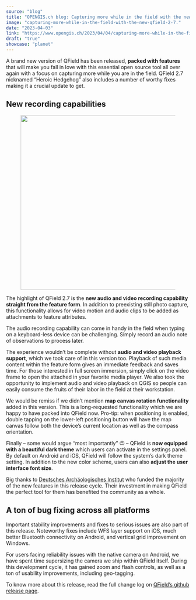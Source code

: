 ```yaml
---
source: "blog"
title: "OPENGIS.ch blog: Capturing more while in the field with the new QField 2.7"
image: "capturing-more-while-in-the-field-with-the-new-qfield-2-7."
date: "2023-04-03"
link: "https://www.opengis.ch/2023/04/04/capturing-more-while-in-the-field-with-the-new-qfield-2-7/"
draft: "true"
showcase: "planet"
---
```


<p>A brand new version of QField has been released, <strong>packed with features</strong> that will make you fall in love with this essential open source tool all over again with a focus on capturing more while you are in the field. QField 2.7 nicknamed “Heroic Hedgehog” also includes a number of worthy fixes making it a crucial update to get.</p>



<h2 class="wp-block-heading">New recording capabilities</h2>



<figure class="wp-block-image size-full"><img data-attachment-id="13687" data-permalink="https://www.opengis.ch/2023/04/04/capturing-more-while-in-the-field-with-the-new-qfield-2-7/224213255-e51e619a-2505-49dc-a03d-088bfa2530e4/" data-orig-file="https://i0.wp.com/www.opengis.ch/wp-content/uploads/2023/04/224213255-e51e619a-2505-49dc-a03d-088bfa2530e4.png?fit=941%2C598&amp;ssl=1" data-orig-size="941,598" data-comments-opened="1" data-image-meta="{&quot;aperture&quot;:&quot;0&quot;,&quot;credit&quot;:&quot;&quot;,&quot;camera&quot;:&quot;&quot;,&quot;caption&quot;:&quot;&quot;,&quot;created_timestamp&quot;:&quot;0&quot;,&quot;copyright&quot;:&quot;&quot;,&quot;focal_length&quot;:&quot;0&quot;,&quot;iso&quot;:&quot;0&quot;,&quot;shutter_speed&quot;:&quot;0&quot;,&quot;title&quot;:&quot;&quot;,&quot;orientation&quot;:&quot;0&quot;}" data-image-title="224213255-e51e619a-2505-49dc-a03d-088bfa2530e4" data-image-description="" data-image-caption="" data-medium-file="https://i0.wp.com/www.opengis.ch/wp-content/uploads/2023/04/224213255-e51e619a-2505-49dc-a03d-088bfa2530e4.png?fit=300%2C191&amp;ssl=1" data-large-file="https://i0.wp.com/www.opengis.ch/wp-content/uploads/2023/04/224213255-e51e619a-2505-49dc-a03d-088bfa2530e4.png?fit=750%2C477&amp;ssl=1" decoding="async" width="750" height="477" src="https://i0.wp.com/www.opengis.ch/wp-content/uploads/2023/04/224213255-e51e619a-2505-49dc-a03d-088bfa2530e4.png?resize=750%2C477&#038;ssl=1" alt="" class="wp-image-13687" srcset="https://i0.wp.com/www.opengis.ch/wp-content/uploads/2023/04/224213255-e51e619a-2505-49dc-a03d-088bfa2530e4.png?w=941&amp;ssl=1 941w, https://i0.wp.com/www.opengis.ch/wp-content/uploads/2023/04/224213255-e51e619a-2505-49dc-a03d-088bfa2530e4.png?resize=300%2C191&amp;ssl=1 300w, https://i0.wp.com/www.opengis.ch/wp-content/uploads/2023/04/224213255-e51e619a-2505-49dc-a03d-088bfa2530e4.png?resize=768%2C488&amp;ssl=1 768w" sizes="(max-width: 750px) 100vw, 750px" data-recalc-dims="1" /></figure>



<p>The highlight of QField 2.7 is the <strong>new audio and video recording capability straight from the feature form</strong>. In addition to preexisting still photo capture, this functionality allows for video motion and audio clips to be added as attachments to feature attributes.</p>



<p>The audio recording capability can come in handy in the field when typing on a keyboard-less device can be challenging. Simply record an audio note of observations to process later.</p>



<p>The experience wouldn’t be complete without <strong>audio and video playback support</strong>, which we took care of in this version too. Playback of such media content within the feature form gives an immediate feedback and saves time. For those interested in full screen immersion, simply click on the video frame to open the attached in your favorite media player. We also took the opportunity to implement audio and video playback on QGIS so people can easily consume the fruits of their labor in the field at their workstation.</p>



<p>We would be remiss if we didn’t mention <strong>map canvas rotation functionality</strong> added in this version. This is a long-requested functionality which we are happy to have packed into QField now. Pro-tip: when positioning is enabled, double tapping on the lower-left positioning button will have the map canvas follow both the device’s current location as well as the compass orientation.</p>



<p>Finally &#8211; some would argue &#8220;most importantly&#8221; <img src="https://s.w.org/images/core/emoji/14.0.0/72x72/1f609.png" alt="😉" class="wp-smiley" style="height: 1em; max-height: 1em;" /> &#8211;  QField is <strong>now equipped with a beautiful dark theme</strong> which users can activate in the settings panel. By default on Android and iOS, QField will follow the system’s dark theme setting. In addition to the new color scheme, users can also <strong>adjust the user interface font size</strong>.</p>



<p>Big thanks to <a href="https://www.dainst.org/dai/meldungen" data-type="URL" data-id="https://www.dainst.org/dai/meldungen">Deutsches Archäologisches Institut</a> who funded the majority of the new features in this release cycle. Their investment in making QField the perfect tool for them has benefited the community as a whole.</p>



<h2 class="wp-block-heading">A ton of bug fixing across all platforms</h2>



<p>Important stability improvements and fixes to serious issues are also part of this release. Noteworthy fixes include WFS layer support on iOS, much better Bluetooth connectivity on Android, and vertical grid improvement on Windows.</p>



<p>For users facing reliability issues with the native camera on Android, we have spent time supersizing the camera we ship within QField itself. During this development cycle, it has gained zoom and flash controls, as well as a ton of usability improvements, including geo-tagging.</p>



<p>To know more about this release, read the full change log on <a href="https://github.com/opengisch/QField/releases" data-type="URL" data-id="https://github.com/opengisch/QField/releases">QField’s github release page</a>.</p>
